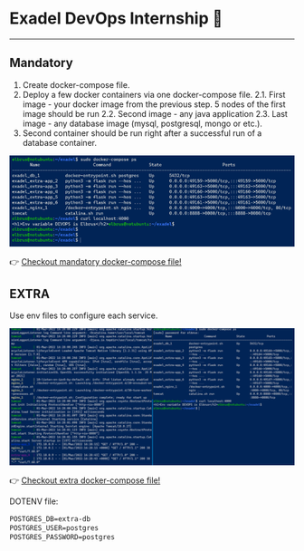 # Exadel DevOps Internship 🤘

---

## Mandatory

1. Create docker-compose file. 
2. Deploy a few docker containers via one docker-compose file. 
    2.1. First image - your docker image from the previous step. 5 nodes of the first image should be run
    2.2. Second image - any java application
    2.3. Last image - any database image (mysql, postgresql, mongo or etc.).
3. Second container should be run right after a successful run of a database container.

![Result](../src/img7.png)

👉 [Checkout mandatory docker-compose file!](../docker/docker-compose/mandatory/docker-compose.yml)


## EXTRA 

Use env files to configure each service.

![Result](../src/img8.png)

👉 [Checkout extra docker-compose file!](../docker/docker-compose/extra/docker-compose.yml)

DOTENV file:

```env
POSTGRES_DB=extra-db
POSTGRES_USER=postgres
POSTGRES_PASSWORD=postgres
```

